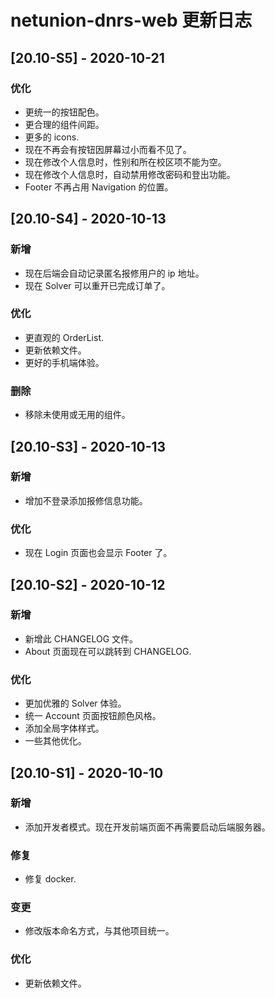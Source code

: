 # netunion-dnrs-web 更新日志

## [20.10-S5] - 2020-10-21

### 优化

- 更统一的按钮配色。
- 更合理的组件间距。
- 更多的 icons.
- 现在不再会有按钮因屏幕过小而看不见了。
- 现在修改个人信息时，性别和所在校区项不能为空。
- 现在修改个人信息时，自动禁用修改密码和登出功能。
- Footer 不再占用 Navigation 的位置。

## [20.10-S4] - 2020-10-13

### 新增

- 现在后端会自动记录匿名报修用户的 ip 地址。
- 现在 Solver 可以重开已完成订单了。

### 优化

- 更直观的 OrderList.
- 更新依赖文件。
- 更好的手机端体验。

### 删除

- 移除未使用或无用的组件。

## [20.10-S3] - 2020-10-13

### 新增

- 增加不登录添加报修信息功能。

### 优化

- 现在 Login 页面也会显示 Footer 了。

## [20.10-S2] - 2020-10-12

### 新增

- 新增此 CHANGELOG 文件。
- About 页面现在可以跳转到 CHANGELOG.

### 优化

- 更加优雅的 Solver 体验。
- 统一 Account 页面按钮颜色风格。
- 添加全局字体样式。
- 一些其他优化。

## [20.10-S1] - 2020-10-10

### 新增

- 添加开发者模式。现在开发前端页面不再需要启动后端服务器。

### 修复

- 修复 docker.

### 变更

- 修改版本命名方式，与其他项目统一。

### 优化

- 更新依赖文件。
